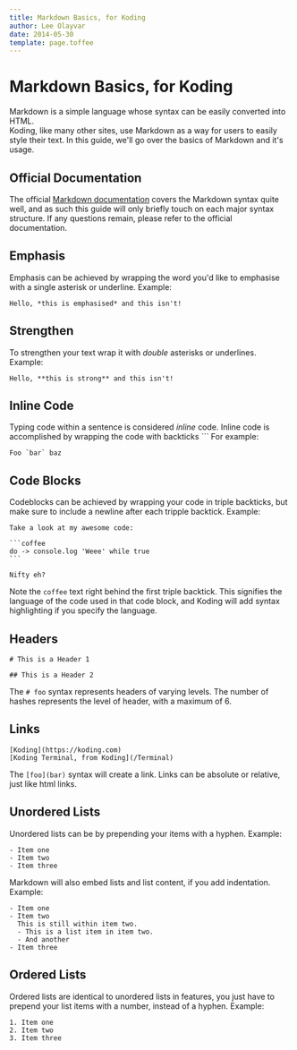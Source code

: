 ```yaml
---
title: Markdown Basics, for Koding
author: Lee Olayvar
date: 2014-05-30
template: page.toffee
---
```


# Markdown Basics, for Koding

Markdown is a simple language whose syntax can be easily converted into HTML.  
Koding, like many other sites, use Markdown as a way for users to easily style 
their text. In this guide, we'll go over the basics of Markdown and it's usage.

## Official Documentation

The official [Markdown 
documentation](http://daringfireball.net/projects/markdown/syntax) covers the 
Markdown syntax quite well, and as such this guide will only briefly touch on 
each major syntax structure. If any questions remain, please refer to the 
official documentation.

## Emphasis

Emphasis can be achieved by wrapping the word you'd like to emphasise with a 
single asterisk or underline. Example:

```
Hello, *this is emphasised* and this isn't!
```

## Strengthen

To strengthen your text wrap it with *double* asterisks or underlines. Example:

```
Hello, **this is strong** and this isn't!
```

## Inline Code

Typing code within a sentence is considered *inline* code. Inline code is 
accomplished by wrapping the code with backticks `\`` For example:

```
Foo `bar` baz
```

## Code Blocks

Codeblocks can be achieved by wrapping your code in triple backticks, but make 
sure to include a newline after each tripple backtick. Example:

    Take a look at my awesome code:
    
    ```coffee
    do -> console.log 'Weee' while true
    ```
    
    Nifty eh?

Note the `coffee` text right behind the first triple backtick. This signifies 
the language of the code used in that code block, and Koding will add syntax 
highlighting if you specify the language.

## Headers

```
# This is a Header 1

## This is a Header 2
```

The `# foo` syntax represents headers of varying levels. The number of hashes 
represents the level of header, with a maximum of 6.

## Links

```
[Koding](https://koding.com)
[Koding Terminal, from Koding](/Terminal)
```

The `[foo](bar)` syntax will create a link. Links can be absolute or relative, 
just like html links.

## Unordered Lists

Unordered lists can be by prepending your items with a hyphen. Example:

```
- Item one
- Item two
- Item three
```

Markdown will also embed lists and list content, if you add indentation.  
Example:

```
- Item one
- Item two
  This is still within item two.
  - This is a list item in item two.
  - And another
- Item three
```

## Ordered Lists

Ordered lists are identical to unordered lists in features, you just have to 
prepend your list items with a number, instead of a hyphen. Example:

```
1. Item one
2. Item two
3. Item three
```
